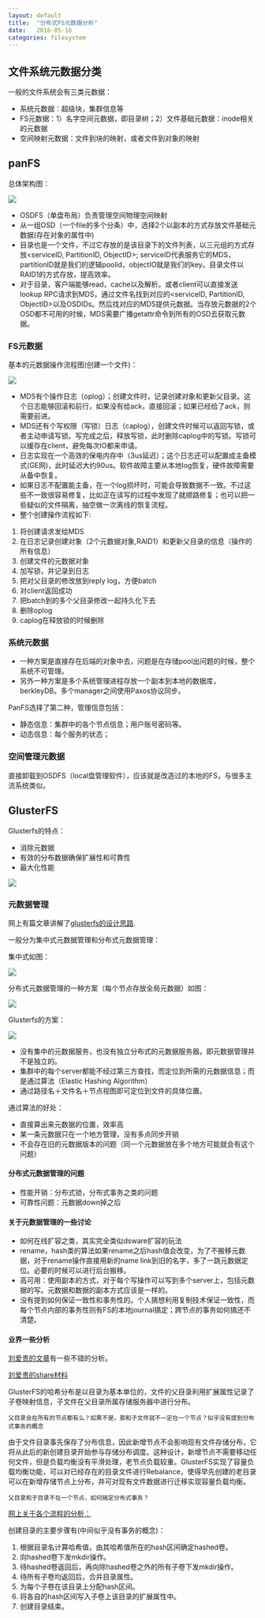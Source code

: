 ```yaml
---
layout: default
title:  "分布式FS元数据分析"
date:   2016-05-16
categories: filesystem
---
```


## 文件系统元数据分类
一般的文件系统会有三类元数据：

- 系统元数据：超级块，集群信息等
- FS元数据：1）名字空间元数据，即目录树；2）文件基础元数据：inode相关的元数据
- 空间映射元数据：文件到块的映射，或者文件到对象的映射

## panFS
总体架构图：

![](/assets/file-meta-1.png)

- OSDFS（单盘布局）负责管理空间物理空间映射
- 从一组OSD（一个file的多个分条）中，选择2个以副本的方式存放文件基础元数据(存在对象的属性中)
- 目录也是一个文件，不过它存放的是该目录下的文件列表，以三元组的方式存放<serviceID, PartitionID, ObjectID>; serviceID代表服务它的MDS，partitionID就是我们的逻辑poolid，objectIO就是我们的key。目录文件以RAID1的方式存放，提高效率。
- 对于目录，客户端能够read，cache以及解析。或者client可以直接发送lookup RPC请求到MDS，通过文件名找到对应的<serviceID, PartitionID, ObjectID>以及OSDIDs。然后找对应的MDS提供元数据。当存放元数据的2个OSD都不可用的时候，MDS需要广播getattr命令到所有的OSD去获取元数据。

### FS元数据
基本的元数据操作流程图(创建一个文件)：

![](/assets/file-meta-2.png)

- MDS有个操作日志（oplog）；创建文件时，记录创建对象和更新父目录。这个日志能够回滚和前行，如果没有给ack，直接回滚；如果已经给了ack，则需要前进。
- MDS还有个写权限（写锁）日志（caplog），创建文件时候可以返回写锁，或者主动申请写锁。写完成之后，释放写锁，此时删除caplog中的写锁。写锁可以缓存在client，避免每次IO都来申请。
- 日志实现在一个高效的保电内存中（3us延迟）；这个日志还可以配置成主备模式(GE网)，此时延迟大约90us。软件故障主要从本地log恢复，硬件故障需要从备中恢复。
- 如果日志不配置能主备，在一个log损坏时，可能会导致数据不一致。不过这些不一致很容易修复，比如正在读写的过程中发现了就顺路修复；也可以把一些疑似的文件隔离，抽空做一次离线的恢复流程。
- 整个创建操作流程如下:
 1. 将创建请求发给MDS
 2. 在日志记录创建对象（2个元数据对象,RAID1）和更新父目录的信息（操作的所有信息）
 3. 创建文件的元数据对象
 4. 加写锁，并记录到日志
 5. 把对父目录的修改放到reply log，方便batch
 6. 对client返回成功
 7. 把batch到的多个父目录修改一起持久化下去
 8. 删除oplog
 9. caplog在释放锁的时候删除

### 系统元数据
- 一种方案是直接存在后端的对象中去，问题是在存储pool出问题的时候，整个系统不可管理。
- 另外一种方案是多个系统管理进程存放一个副本到本地的数据库，berkleyDB。多个manager之间使用Paxos协议同步。

PanFS选择了第二种，管理信息包括：

- 静态信息：集群中的各个节点信息；用户账号密码等。
- 动态信息：每个服务的状态；


### 空间管理元数据
直接卸载到OSDFS（local盘管理软件），应该就是改造过的本地的FS，与很多主流系统类似。

## GlusterFS
Glusterfs的特点：

- 消除元数据
- 有效的分布数据确保扩展性和可靠性
- 最大化性能

![](/assets/file-meta-3.png)

### 元数据管理
网上有篇文章讲解了[glusterfs的设计思路](http://moo.nac.uci.edu/~hjm/fs/An_Introduction_To_Gluster_ArchitectureV7_110708.pdf).

一般分为集中式元数据管理和分布式元数据管理：

集中式如图：

![](/assets/file-meta-4.png)

分布式元数据管理的一种方案（每个节点存放全局元数据）如图：

![](/assets/file-meta-5.png)

Glusterfs的方案：

![](/assets/file-meta-6.png)

- 没有集中的元数据服务，也没有独立分布式的元数据服务器。即元数据管理并不是独立的。
- 集群中的每个server都能不经过第三方查找，而定位到所需的元数据信息；而是通过算法（Elastic Hashing Algorithm）
- 通过路径名＋文件名＋节点视图即可定位到文件的具体位置。

通过算法的好处：

- 直接算出来元数据的位置，效率高
- 某一条元数据只在一个地方管理，没有多点同步开销
- 不会存在旧的元数据版本的问题（同一个元数据放在多个地方可能就会有这个问题）

#### 分布式元数据管理的问题
- 性能开销：分布式锁，分布式事务之类的问题
- 可靠性问题：元数据down掉之后

#### 关于元数据管理的一些讨论
- 如何在线扩容之类，其实完全类似dsware扩容的玩法
- rename，hash类的算法如果rename之后hash值会改变，为了不搬移元数据，对于rename操作直接用新的name link到旧的名字，多了一跳元数据定位。必要的时候可以进行后台搬移。
- 高可用：使用副本的方式，对于每个写操作可以写到多个server上，包括元数据的写。元数据和数据的副本方式应该是一样的。
- 没有提到如何保证一致性和事务性的。个人猜想利用复制技术保证一致性，而每个节点内部的事务性则有FS的本地journal搞定；跨节点的事务如何搞还不清楚。

#### 业界一些分析

[刘爱贵的文章](http://os.51cto.com/art/201403/431809.htm)有一些不错的分析。

[刘爱贵的share材料](http://www.chinacloud.cn/upload/2015-01/15011009251270.pdf)

GlusterFS的哈希分布是以目录为基本单位的，文件的父目录利用扩展属性记录了子卷映射信息，子文件在父目录所属存储服务器中进行分布。

`父目录会在所有的节点都有么？如果不是，那和子文件就不一定在一个节点？似乎没有提到分布式事务的概念`

由于文件目录事先保存了分布信息，因此新增节点不会影响现有文件存储分布，它将从此后的新创建目录开始参与存储分布调度。这种设计，新增节点不需要移动任何文件，但是负载均衡没有平滑处理，老节点负载较重。GlusterFS实现了容量负载均衡功能，可以对已经存在的目录文件进行Rebalance，使得早先创建的老目录可以在新增存储节点上分布，并可对现有文件数据进行迁移实现容量负载均衡。

`父目录和子目录不在一个节点，如何搞定分布式事务？`

[网上关于各个流程的分析：](http://my.oschina.net/uvwxyz/blog/182224)

创建目录的主要步骤有(中间似乎没有事务的概念)：

1. 根据目录名计算哈希值，由其哈希值所在的hash区间确定hashed卷。
1. 向hashed卷下发mkdir操作。
1. 待hashed卷返回后，再向除hashed卷之外的所有子卷下发mkdir操作。
1. 待所有子卷均返回后，合并目录属性。
1. 为每个子卷在该目录上分配hash区间。
1. 将各自的hash区间写入子卷上该目录的扩展属性中。
1. 创建目录结束。
